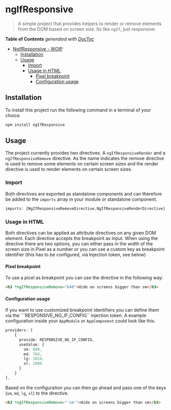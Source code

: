 # ngIfResponsive

> A simple project that provides helpers to render or remove elements from the DOM based on screen size. Its like `ngIf`, just responsive.

<!-- START doctoc generated TOC please keep comment here to allow auto update -->
<!-- DON'T EDIT THIS SECTION, INSTEAD RE-RUN doctoc TO UPDATE -->
**Table of Contents**  *generated with [DocToc](https://github.com/thlorenz/doctoc)*

- [NgIfResponsive - WOIP](#ngifresponsive---woip)
  - [Installation](#installation)
  - [Usage](#usage)
    - [Import](#import)
    - [Usage in HTML](#usage-in-html)
      - [Pixel breakpoint](#pixel-breakpoint)
      - [Configuration usage](#configuration-usage)

<!-- END doctoc generated TOC please keep comment here to allow auto update -->

## Installation

To install this project run the following command in a terminal of your choice. 

```bash
npm install ngIfResponsive
```
## Usage

The project currently provides two directives. A `ngIfResponsiveRender` and a `ngIfResponsiveRemove` directive. As the name indicates the remove directive is used to remove some elements on certain screen sizes and the render directive is used to render elements on certain screen sizes.

### Import

Both directives are exported as standalone components and can therefore be added to the `imports` array in your module or standalone component.



```typescript
imports: [NgIfResponsiveRemoveDirective,NgIfResponsiveRenderDirective]
```



### Usage in HTML

Both directives can be applied as attribute directives on any given DOM element. Each directive accepts the breakpoint as input. When using the directive there are two options, you can either pass in the width of the screen size in Pixel as a number or you can use a custom key as breakpoint identifier (this has to be configured, via Injection token, see below)



#### Pixel breakpoint

To use a picel as breakpoint you can use the directive in the following way:

```html
<h3 *ngIfResponsiveRemove="640">Hide on screens bigger than sm</h3>
```



#### Configuration usage

If you want to use customized breakpoint identifiers you can define them via the ```RESPONSIVE_NG_IF_CONFIG`` injection token. A example configuration inside your `AppModule` or `AppComponent` could look like this.

```typescript
providers: [
    {
      provide: RESPONSIVE_NG_IF_CONFIG,
      useValue: {
        sm: 640,
        md: 769,
        lg: 1024,
        xl: 1080
      }
    }
],
```



Based on the configuration you can then go ahead and pass one of the keys (`sm`, `md`, `lg`, `xl`) to the directive.

```html
<h3 *ngIfResponsiveRemove="'sm'">Hide on screens bigger than sm</h3>
```


